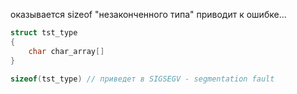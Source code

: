 оказывается sizeof "незаконченного типа" приводит к ошибке...
```c
struct tst_type
{
	char char_array[]
}

sizeof(tst_type) // приведет в SIGSEGV - segmentation fault
```